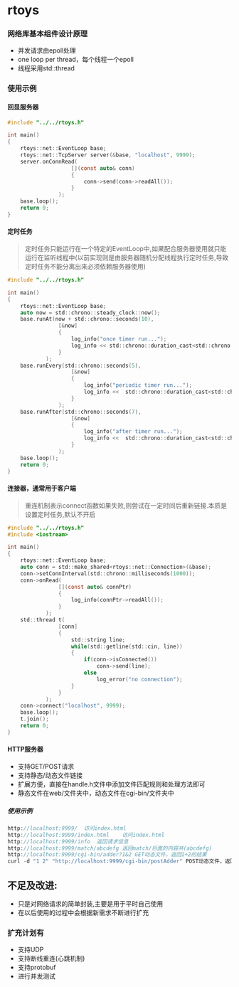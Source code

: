 # rtoys

### 网络库基本组件设计原理

* 并发请求由epoll处理
* one loop per thread，每个线程一个epoll
* 线程采用std::thread



### 使用示例

#### 回显服务器

```c
#include "../../rtoys.h"

int main()
{
    rtoys::net::EventLoop base;
    rtoys::net::TcpServer server(&base, "localhost", 9999);
    server.onConnRead(
                    [](const auto& conn)
                    {
                        conn->send(conn->readAll());
                    }
                );
    base.loop();
    return 0;
}
```

#### 定时任务

>定时任务只能运行在一个特定的EventLoop中,如果配合服务器使用就只能运行在监听线程中(以前实现则是由服务器随机分配线程执行定时任务,导致定时任务不能分离出来必须依赖服务器使用)

```c
#include "../../rtoys.h"

int main()
{
    rtoys::net::EventLoop base;
    auto now = std::chrono::steady_clock::now();
    base.runAt(now + std::chrono::seconds(10),
                [&now]
                {
                    log_info("once timer run...");
                    log_info << std::chrono::duration_cast<std::chrono::seconds>(std::chrono::steady_clock::now() - now).count(); 
                }
            );
    base.runEvery(std::chrono::seconds(5),
                    [&now]
                    {
                        log_info("periodic timer run...");
                        log_info <<  std::chrono::duration_cast<std::chrono::seconds>(std::chrono::steady_clock::now() - now).count();
                    }
                );
    base.runAfter(std::chrono::seconds(7),
                    [&now]
                    {
                        log_info("after timer run...");
                        log_info <<  std::chrono::duration_cast<std::chrono::seconds>(std::chrono::steady_clock::now() - now).count();
                    }
                );
    base.loop();
    return 0;
}
```

#### 连接器，通常用于客户端

>重连机制表示connect函数如果失败,则尝试在一定时间后重新链接.本质是设置定时任务,默认不开启

```c
#include "../../rtoys.h"
#include <iostream>

int main()
{
    rtoys::net::EventLoop base;
    auto conn = std::make_shared<rtoys::net::Connection>(&base);
    conn->setConnInterval(std::chrono::milliseconds(1000));
    conn->onRead(
                [](const auto& connPtr)
                {
                    log_info(connPtr->readAll());
                }
            );
    std::thread t(
                [conn]
                {
                    std::string line;
                    while(std::getline(std::cin, line))
                    {
                        if(conn->isConnected())
                            conn->send(line);
                        else
                            log_error("no connection");
                    }
                }
            );
    conn->connect("localhost", 9999);
    base.loop();
    t.join();
    return 0;
}
```



#### HTTP服务器

* 支持GET/POST请求
* 支持静态/动态文件链接
* 扩展方便，直接在handle.h文件中添加文件匹配规则和处理方法即可
* 静态文件在web/文件夹中，动态文件在cgi-bin/文件夹中


##### 使用示例

```c
http://localhost:9999/	访问index.html
http://localhost:9999/index.html	访问index.html
http://localhost:9999/info	返回请求信息
http://localhost:9999/match/abcdefg	返回match/后面的内容共(abcdefg)
http://localhost:9999/cgi-bin/adder?1&2	GET动态文件，返回1+2的结果
curl -d "1 2" "http://localhost:9999/cgi-bin/postAdder"	POST动态文件，返回1+2的结果
```




## 不足及改进:

* 只是对网络请求的简单封装,主要是用于平时自己使用
* 在以后使用的过程中会根据新需求不断进行扩充

### 扩充计划有

* 支持UDP
* 支持断线重连(心跳机制)
* 支持protobuf
* 进行并发测试

